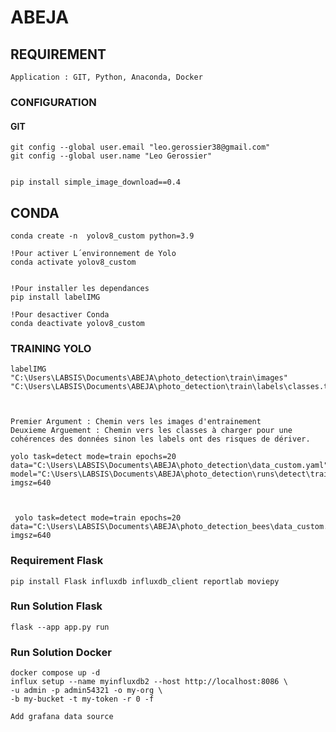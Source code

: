 


# ABEJA

## REQUIREMENT 

    Application : GIT, Python, Anaconda, Docker

### CONFIGURATION 

#### GIT 

    git config --global user.email "leo.gerossier38@gmail.com"
    git config --global user.name "Leo Gerossier"


    pip install simple_image_download==0.4   

## CONDA 

    conda create -n  yolov8_custom python=3.9

    !Pour activer L´environnement de Yolo
    conda activate yolov8_custom  


    !Pour installer les dependances
    pip install labelIMG   

    !Pour desactiver Conda 
    conda deactivate yolov8_custom  



### TRAINING YOLO 



    labelIMG "C:\Users\LABSIS\Documents\ABEJA\photo_detection\train\images" "C:\Users\LABSIS\Documents\ABEJA\photo_detection\train\labels\classes.txt"
    
    

    Premier Argument : Chemin vers les images d'entrainement 
    Deuxieme Arguement : Chemin vers les classes à charger pour une cohérences des données sinon les labels ont des risques de dériver.

    yolo task=detect mode=train epochs=20 data="C:\Users\LABSIS\Documents\ABEJA\photo_detection\data_custom.yaml" model="C:\Users\LABSIS\Documents\ABEJA\photo_detection\runs\detect\train8\weights\best.pt" imgsz=640   



     yolo task=detect mode=train epochs=20 data="C:\Users\LABSIS\Documents\ABEJA\photo_detection_bees\data_custom.yaml"  imgsz=640   

### Requirement Flask 

    pip install Flask influxdb influxdb_client reportlab moviepy

### Run Solution Flask 
    
    flask --app app.py run

### Run Solution Docker

    docker compose up -d
    influx setup --name myinfluxdb2 --host http://localhost:8086 \
    -u admin -p admin54321 -o my-org \
    -b my-bucket -t my-token -r 0 -f

    Add grafana data source
